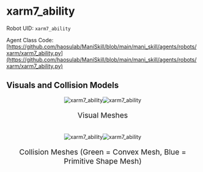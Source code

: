 <!-- THIS IS ALL GENERATED DOCUMENTATION via generate_robot_docs.py. DO NOT MODIFY THIS FILE -->

# xarm7_ability

Robot UID: `xarm7_ability`

Agent Class Code: [https://github.com/haosulab/ManiSkill/blob/main/mani_skill/agents/robots/xarm/xarm7_ability.py](https://github.com/haosulab/ManiSkill/blob/main/mani_skill/agents/robots/xarm/xarm7_ability.py)

## Visuals and Collision Models

<div>
    <div style="max-width: 100%; display: flex; justify-content: center;">
        <img src="/_static/robot_images/xarm7_ability/front_visual.png" style='min-width:min(50%, 100px);max-width:50%;height:auto' alt="xarm7_ability">
        <img src="/_static/robot_images/xarm7_ability/side_visual.png" style='min-width:min(50%, 100px);max-width:50%;height:auto' alt="xarm7_ability">
    </div>
    <p style="text-align: center; font-size: 1.2rem;">Visual Meshes</p>
    <br/>
    <div style="max-width: 100%; display: flex; justify-content: center;">
        <img src="/_static/robot_images/xarm7_ability/front_collision.png" style='min-width:min(50%, 100px);max-width:50%;height:auto' alt="xarm7_ability">
        <img src="/_static/robot_images/xarm7_ability/side_collision.png" style='min-width:min(50%, 100px);max-width:50%;height:auto' alt="xarm7_ability">
    </div>
    <p style="text-align: center; font-size: 1.2rem;">Collision Meshes (Green = Convex Mesh, Blue = Primitive Shape Mesh)</p>
</div>
